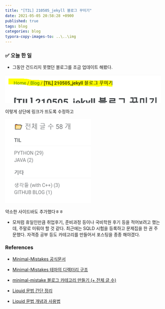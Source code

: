 ```yaml
---
title: "[TIL] 210505_jekyll 블로그 꾸미기"
date: 2021-05-05 20:58:28 +0900
published: true
tags: blog
categories: blog
typora-copy-images-to: ..\..\img
---
```


### ✅ 오늘 한 일

- 그동안 건드리지 못했던 블로그를 조금 업데이트 해봤다. 

![image-20210505211403840](/img/image-20210505211403840.png)

이렇게 상단에 링크가 뜨도록 수정하고



![image-20210505211430235](/img/image-20210505211430235.png)

약소한 사이드바도 추가했다ㅎㅎ



- 모처럼 휴일인만큼 취업후기, 준비과정 등이나 국비학원 후기 등을 적어보려고 했는데, 주말로 미뤄야 할 것 같다. 최근에는 SQLD 시험을 등록하고 문제집을 한 권 주문했다. 자격증 공부 등도 카테고리를 만들어서 포스팅을 종종 해야겠다.





### References

- [Minimal-Mistakes 공식문서](https://mmistakes.github.io/minimal-mistakes/)

- [Minimal-Mistakes 테마의 디렉터리 구조](https://ansohxxn.github.io/blog/jekyll-directory-structure/)
- [minimal-mistake 블로그 카테고리 만들기 (+ 전체 글 수)](https://ansohxxn.github.io/blog/category/)

- [Liquid 문법 간단 정리](https://ansohxxn.github.io/blog/liquid/)

- [Liquid 문법 개념과 사용법](https://goodgid.github.io/What-is-Liquid-Grammer/)

